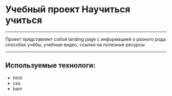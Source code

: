 # Учебный проект **Научиться учиться**

---

Проект представляет собой landing page с информацией о разного рода способах учёбы, учебные видео, ссылки на полезные ресурсы

---

## Используемые технологи:

- html
- css
- bam
